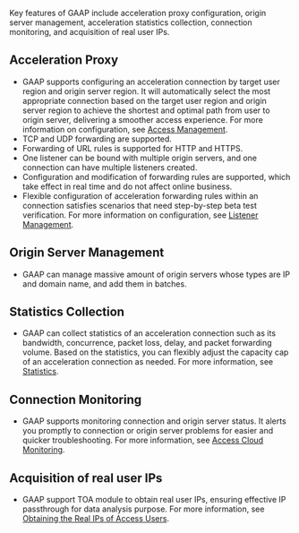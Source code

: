 Key features of GAAP include acceleration proxy configuration, origin server management, acceleration statistics collection, connection monitoring, and acquisition of real user IPs.
## Acceleration Proxy
- GAAP supports configuring an acceleration connection by target user region and origin server region. It will automatically select the most appropriate connection based on the target user region and origin server region to achieve the shortest and optimal path from user to origin server, delivering a smoother access experience. For more information on configuration, see [Access Management](https://intl.cloud.tencent.com/document/product/608/13765).
- TCP and UDP forwarding are supported.
- Forwarding of URL rules is supported for HTTP and HTTPS.
- One listener can be bound with multiple origin servers, and one connection can have multiple listeners created.
- Configuration and modification of forwarding rules are supported, which take effect in real time and do not affect online business.
- Flexible configuration of acceleration forwarding rules within an connection satisfies scenarios that need step-by-step beta test verification. For more information on configuration, see [Listener Management](https://intl.cloud.tencent.com/document/product/608/13764).

## Origin Server Management
- GAAP can manage massive amount of origin servers whose types are IP and domain name, and add them in batches.

## Statistics Collection
- GAAP can collect statistics of an acceleration connection such as its bandwidth, concurrence, packet loss, delay, and packet forwarding volume. Based on the statistics, you can flexibly adjust the capacity cap of an acceleration connection as needed. For more information, see [Statistics](https://intl.cloud.tencent.com/document/product/608/14425).

## Connection Monitoring
- GAAP supports monitoring connection and origin server status. It alerts you promptly to connection or origin server problems for easier and quicker troubleshooting. For more information, see [Access Cloud Monitoring](https://intl.cloud.tencent.com/document/product/608/17541).

## Acquisition of real user IPs
- GAAP support TOA module to obtain real user IPs, ensuring effective IP passthrough for data analysis purpose. For more information, see [Obtaining the Real IPs of Access Users](https://intl.cloud.tencent.com/document/product/608/18946).
